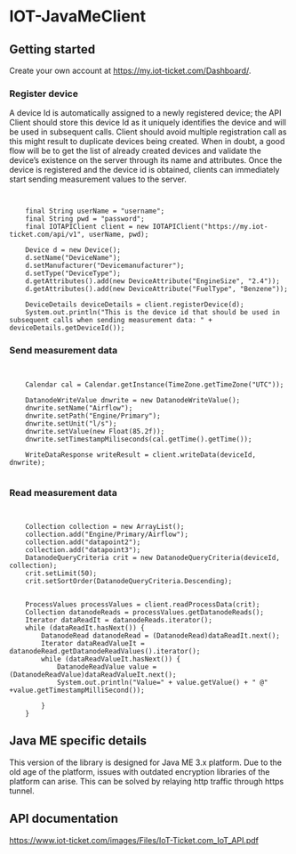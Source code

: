 # IOT-JavaMeClient

## Getting started

Create your own account at https://my.iot-ticket.com/Dashboard/.

### Register device

A device Id is automatically assigned to a newly registered device; the API Client should store this
device Id as it uniquely identifies the device and will be used in subsequent calls. Client should
avoid multiple registration call as this might result to duplicate devices being created. When
in doubt, a good flow will be to get the list of already created devices and validate the device’s
existence on the server through its name and attributes. Once the device is registered and the
device id is obtained, clients can immediately start sending measurement values to the server.

<pre><code>

    final String userName = "username";
    final String pwd = "password";
    final IOTAPIClient client = new IOTAPIClient("https://my.iot-ticket.com/api/v1", userName, pwd);

    Device d = new Device();
    d.setName("DeviceName");
    d.setManufacturer("Devicemanufacturer");
    d.setType("DeviceType");
    d.getAttributes().add(new DeviceAttribute("EngineSize", "2.4"));
    d.getAttributes().add(new DeviceAttribute("FuelType", "Benzene"));

    DeviceDetails deviceDetails = client.registerDevice(d);
    System.out.println("This is the device id that should be used in subsequent calls when sending measurement data: " + deviceDetails.getDeviceId());
</code></pre>

### Send measurement data

<pre><code>

    Calendar cal = Calendar.getInstance(TimeZone.getTimeZone("UTC"));

    DatanodeWriteValue dnwrite = new DatanodeWriteValue();
    dnwrite.setName("Airflow");
    dnwrite.setPath("Engine/Primary");
    dnwrite.setUnit("l/s");
    dnwrite.setValue(new Float(85.2f));
    dnwrite.setTimestampMiliseconds(cal.getTime().getTime());

    WriteDataResponse writeResult = client.writeData(deviceId, dnwrite);
     
</code></pre>

### Read measurement data
<pre><code>

    Collection collection = new ArrayList();
    collection.add("Engine/Primary/Airflow");
    collection.add("datapoint2");
    collection.add("datapoint3");
    DatanodeQueryCriteria crit = new DatanodeQueryCriteria(deviceId, collection);
    crit.setLimit(50);
    crit.setSortOrder(DatanodeQueryCriteria.Descending);


    ProcessValues processValues = client.readProcessData(crit);
    Collection datanodeReads = processValues.getDatanodeReads();
    Iterator dataReadIt = datanodeReads.iterator();
    while (dataReadIt.hasNext()) {
        DatanodeRead datanodeRead = (DatanodeRead)dataReadIt.next();
        Iterator dataReadValueIt = datanodeRead.getDatanodeReadValues().iterator();
        while (dataReadValueIt.hasNext()) {
            DatanodeReadValue value = (DatanodeReadValue)dataReadValueIt.next();
            System.out.println("Value=" + value.getValue() + " @" +value.getTimestampMilliSecond());

        }
    }
</code></pre>

## Java ME specific details

This version of the library is designed for Java ME 3.x platform. Due to the old age of the platform, 
issues with outdated encryption libraries of the platform can arise. This can be solved by relaying http
traffic through https tunnel.

## API documentation

https://www.iot-ticket.com/images/Files/IoT-Ticket.com_IoT_API.pdf

